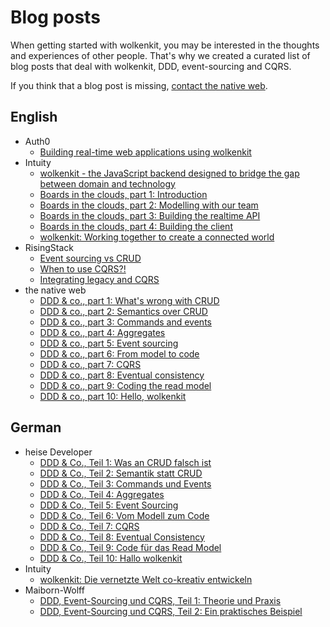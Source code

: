 # Blog posts

When getting started with wolkenkit, you may be interested in the thoughts and experiences of other people. That's why we created a curated list of blog posts that deal with wolkenkit, DDD, event-sourcing and CQRS.

If you think that a blog post is missing, [contact the native web](mailto:hello@thenativeweb.io).

## English

- Auth0
  - [Building real-time web applications using wolkenkit](https://auth0.com/blog/building-real-time-web-applications-using-wolkenkit/)
- Intuity
  - [wolkenkit - the JavaScript backend designed to bridge the gap between domain and technology](https://www.intuity.de/wolkenkit-the-javascript-backend-designed-to-bridge-the-gap-between-domain-and-technology/)
  - [Boards in the clouds, part 1: Introduction](https://www.intuity.de/boards-in-the-clouds-part-1-introduction/)
  - [Boards in the clouds, part 2: Modelling with our team](https://www.intuity.de/boards-in-the-clouds-part-2-modelling-with-our-team/)
  - [Boards in the clouds, part 3: Building the realtime API](https://www.intuity.de/boards-in-the-clouds-part-3-building-the-realtime-api/)
  - [Boards in the clouds, part 4: Building the client](https://www.intuity.de/en/boards-in-the-clouds-part-4-building-the-client/)
  - [wolkenkit: Working together to create a connected world](https://www.intuity.de/en/wolkenkit-die-vernetzte-welt-collaborativ-entwickeln/)
- RisingStack
  - [Event sourcing vs CRUD](https://community.risingstack.com/event-sourcing-vs-crud/)
  - [When to use CQRS?!](https://community.risingstack.com/when-to-use-cqrs/)
  - [Integrating legacy and CQRS](https://community.risingstack.com/integrating-legacy-and-cqrs-2/)
- the native web
  - [DDD & co., part 1: What's wrong with CRUD](https://www.thenativeweb.io/blog/2017-10-25-09-46-ddd-and-co-part-1-whats-wrong-with-crud/)
  - [DDD & co., part 2: Semantics over CRUD](https://www.thenativeweb.io/blog/2017-11-01-11-13-ddd-and-co-part-2-semantics-over-crud/)
  - [DDD & co., part 3: Commands and events](https://www.thenativeweb.io/blog/2017-11-16-09-46-ddd-and-co-part-3-commands-and-events/)
  - [DDD & co., part 4: Aggregates](https://www.thenativeweb.io/blog/2017-11-20-10-02-ddd-and-co-part-4-aggregates/)
  - [DDD & co., part 5: Event sourcing](https://www.thenativeweb.io/blog/2017-11-27-15-17-ddd-and-co-part-5-event-sourcing/)
  - [DDD & co., part 6: From model to code](https://www.thenativeweb.io/blog/2017-12-07-15-33-ddd-and-co-part-6-from-model-to-code/)
  - [DDD & co., part 7: CQRS](https://www.thenativeweb.io/blog/2017-12-14-14-17-ddd-and-co-part-7-cqrs/)
  - [DDD & co., part 8: Eventual consistency](https://www.thenativeweb.io/blog/2018-01-11-16-23-ddd-and-co-part-8-eventual-consistency/)
  - [DDD & co., part 9: Coding the read model](https://www.thenativeweb.io/blog/2018-01-18-15-47-ddd-and-co-part-9-coding-the-read-model/)
  - [DDD & co., part 10: Hello, wolkenkit](https://www.thenativeweb.io/blog/2018-01-23-16-17-ddd-and-co-part-10-hello-wolkenkit/)

## German

- heise Developer
  - [DDD & Co., Teil 1: Was an CRUD falsch ist](https://www.heise.de/developer/artikel/DDD-Co-Teil-1-Was-an-CRUD-falsch-ist-3756224.html)
  - [DDD & Co., Teil 2: Semantik statt CRUD](https://www.heise.de/developer/artikel/DDD-Co-Teil-2-Semantik-statt-CRUD-3762025.html)
  - [DDD & Co., Teil 3: Commands und Events](https://www.heise.de/developer/artikel/DDD-Co-Teil-3-Commands-und-Events-3767669.html)
  - [DDD & Co., Teil 4: Aggregates](https://www.heise.de/developer/artikel/DDD-Co-Teil-4-Aggregates-3780746.html)
  - [DDD & Co., Teil 5: Event Sourcing](https://www.heise.de/developer/artikel/DDD-Co-Teil-5-Event-Sourcing-3780773.html)
  - [DDD & Co., Teil 6: Vom Modell zum Code](https://www.heise.de/developer/artikel/DDD-Co-Teil-6-Vom-Modell-zum-Code-3793666.html)
  - [DDD & Co., Teil 7: CQRS](https://www.heise.de/developer/artikel/DDD-Co-Teil-7-CQRS-3798868.html)
  - [DDD & Co., Teil 8: Eventual Consistency](https://www.heise.de/developer/artikel/DDD-Co-Teil-8-Eventual-Consistency-3808539.html)
  - [DDD & Co., Teil 9: Code für das Read Model](https://www.heise.de/developer/artikel/DDD-Co-Teil-9-Code-fuer-das-Read-Model-3839908.html)
  - [DDD & Co., Teil 10: Hallo wolkenkit](https://www.heise.de/developer/artikel/DDD-Co-Teil-10-Hallo-wolkenkit-3852123.html)
- Intuity
  - [wolkenkit: Die vernetzte Welt co-kreativ entwickeln](https://www.intuity.de/wolkenkit-die-vernetzte-welt-collaborativ-entwickeln/)
- Maiborn-Wolff
  - [DDD, Event-Sourcing und CQRS, Teil 1: Theorie und Praxis](https://www.maibornwolff.de/blog/ddd-event-sourcing-und-cqrs)
  - [DDD, Event-Sourcing und CQRS, Teil 2: Ein praktisches Beispiel](https://www.maibornwolff.de/blog/ddd-event-sourcing-und-cqrs-teil-2)
